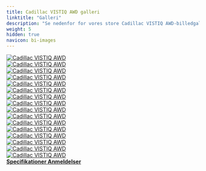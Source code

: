 ```yaml
---
title: Cadillac VISTIQ AWD galleri
linktitle: "Galleri"
description: "Se nedenfor for vores store Cadillac VISTIQ AWD-billedgalleri. Klik på billederne for versioner i høj opløsning."
weight: 5
hidden: true
navicon: bi-images
---
```

<!-- markdownlint-disable MD033 -->
<div class="row" id ="my-gallery">
	<div class="pswp-grid-item col-6 col-md-4">
		<a href="https://media.evkx.net/multimedia/models/cadillac/vistiq/vistiq_awd/charging_1.jpg"
data-pswp-src="https://media.evkx.net/multimedia/models/cadillac/vistiq/vistiq_awd/charging_1.jpg"
data-pswp-width="3000"
data-pswp-height="1928" 
target="_blank">
			<img src="https://media.evkx.net/multimedia/models/cadillac/vistiq/vistiq_awd/charging_1_xst.jpg" alt="Cadillac VISTIQ AWD" class="img-fluid " />
		</a>
	</div>
	<div class="pswp-grid-item col-6 col-md-4">
		<a href="https://media.evkx.net/multimedia/models/cadillac/vistiq/vistiq_awd/details_1.jpg"
data-pswp-src="https://media.evkx.net/multimedia/models/cadillac/vistiq/vistiq_awd/details_1.jpg"
data-pswp-width="3000"
data-pswp-height="2001" 
target="_blank">
			<img src="https://media.evkx.net/multimedia/models/cadillac/vistiq/vistiq_awd/details_1_xst.jpg" alt="Cadillac VISTIQ AWD" class="img-fluid " />
		</a>
	</div>
	<div class="pswp-grid-item col-6 col-md-4">
		<a href="https://media.evkx.net/multimedia/models/cadillac/vistiq/vistiq_awd/details_2.jpg"
data-pswp-src="https://media.evkx.net/multimedia/models/cadillac/vistiq/vistiq_awd/details_2.jpg"
data-pswp-width="3000"
data-pswp-height="1688" 
target="_blank">
			<img src="https://media.evkx.net/multimedia/models/cadillac/vistiq/vistiq_awd/details_2_xst.jpg" alt="Cadillac VISTIQ AWD" class="img-fluid " />
		</a>
	</div>
	<div class="pswp-grid-item col-6 col-md-4">
		<a href="https://media.evkx.net/multimedia/models/cadillac/vistiq/vistiq_awd/exterior_1.jpg"
data-pswp-src="https://media.evkx.net/multimedia/models/cadillac/vistiq/vistiq_awd/exterior_1.jpg"
data-pswp-width="3000"
data-pswp-height="2001" 
target="_blank">
			<img src="https://media.evkx.net/multimedia/models/cadillac/vistiq/vistiq_awd/exterior_1_xst.jpg" alt="Cadillac VISTIQ AWD" class="img-fluid " />
		</a>
	</div>
	<div class="pswp-grid-item col-6 col-md-4">
		<a href="https://media.evkx.net/multimedia/models/cadillac/vistiq/vistiq_awd/exterior_2.jpg"
data-pswp-src="https://media.evkx.net/multimedia/models/cadillac/vistiq/vistiq_awd/exterior_2.jpg"
data-pswp-width="3000"
data-pswp-height="2001" 
target="_blank">
			<img src="https://media.evkx.net/multimedia/models/cadillac/vistiq/vistiq_awd/exterior_2_xst.jpg" alt="Cadillac VISTIQ AWD" class="img-fluid " />
		</a>
	</div>
	<div class="pswp-grid-item col-6 col-md-4">
		<a href="https://media.evkx.net/multimedia/models/cadillac/vistiq/vistiq_awd/exterior_3.jpg"
data-pswp-src="https://media.evkx.net/multimedia/models/cadillac/vistiq/vistiq_awd/exterior_3.jpg"
data-pswp-width="3000"
data-pswp-height="2242" 
target="_blank">
			<img src="https://media.evkx.net/multimedia/models/cadillac/vistiq/vistiq_awd/exterior_3_xst.jpg" alt="Cadillac VISTIQ AWD" class="img-fluid " />
		</a>
	</div>
	<div class="pswp-grid-item col-6 col-md-4">
		<a href="https://media.evkx.net/multimedia/models/cadillac/vistiq/vistiq_awd/exterior_4.jpg"
data-pswp-src="https://media.evkx.net/multimedia/models/cadillac/vistiq/vistiq_awd/exterior_4.jpg"
data-pswp-width="3000"
data-pswp-height="2001" 
target="_blank">
			<img src="https://media.evkx.net/multimedia/models/cadillac/vistiq/vistiq_awd/exterior_4_xst.jpg" alt="Cadillac VISTIQ AWD" class="img-fluid " />
		</a>
	</div>
	<div class="pswp-grid-item col-6 col-md-4">
		<a href="https://media.evkx.net/multimedia/models/cadillac/vistiq/vistiq_awd/exterior_5.jpg"
data-pswp-src="https://media.evkx.net/multimedia/models/cadillac/vistiq/vistiq_awd/exterior_5.jpg"
data-pswp-width="3000"
data-pswp-height="1716" 
target="_blank">
			<img src="https://media.evkx.net/multimedia/models/cadillac/vistiq/vistiq_awd/exterior_5_xst.jpg" alt="Cadillac VISTIQ AWD" class="img-fluid " />
		</a>
	</div>
	<div class="pswp-grid-item col-6 col-md-4">
		<a href="https://media.evkx.net/multimedia/models/cadillac/vistiq/vistiq_awd/frontseats_1.jpg"
data-pswp-src="https://media.evkx.net/multimedia/models/cadillac/vistiq/vistiq_awd/frontseats_1.jpg"
data-pswp-width="3000"
data-pswp-height="1687" 
target="_blank">
			<img src="https://media.evkx.net/multimedia/models/cadillac/vistiq/vistiq_awd/frontseats_1_xst.jpg" alt="Cadillac VISTIQ AWD" class="img-fluid " />
		</a>
	</div>
	<div class="pswp-grid-item col-6 col-md-4">
		<a href="https://media.evkx.net/multimedia/models/cadillac/vistiq/vistiq_awd/headlights_1.jpg"
data-pswp-src="https://media.evkx.net/multimedia/models/cadillac/vistiq/vistiq_awd/headlights_1.jpg"
data-pswp-width="3000"
data-pswp-height="2001" 
target="_blank">
			<img src="https://media.evkx.net/multimedia/models/cadillac/vistiq/vistiq_awd/headlights_1_xst.jpg" alt="Cadillac VISTIQ AWD" class="img-fluid " />
		</a>
	</div>
	<div class="pswp-grid-item col-6 col-md-4">
		<a href="https://media.evkx.net/multimedia/models/cadillac/vistiq/vistiq_awd/interior_1.jpg"
data-pswp-src="https://media.evkx.net/multimedia/models/cadillac/vistiq/vistiq_awd/interior_1.jpg"
data-pswp-width="3000"
data-pswp-height="1688" 
target="_blank">
			<img src="https://media.evkx.net/multimedia/models/cadillac/vistiq/vistiq_awd/interior_1_xst.jpg" alt="Cadillac VISTIQ AWD" class="img-fluid " />
		</a>
	</div>
	<div class="pswp-grid-item col-6 col-md-4">
		<a href="https://media.evkx.net/multimedia/models/cadillac/vistiq/vistiq_awd/main_1.jpg"
data-pswp-src="https://media.evkx.net/multimedia/models/cadillac/vistiq/vistiq_awd/main_1.jpg"
data-pswp-width="3000"
data-pswp-height="2001" 
target="_blank">
			<img src="https://media.evkx.net/multimedia/models/cadillac/vistiq/vistiq_awd/main_1_xst.jpg" alt="Cadillac VISTIQ AWD" class="img-fluid " />
		</a>
	</div>
	<div class="pswp-grid-item col-6 col-md-4">
		<a href="https://media.evkx.net/multimedia/models/cadillac/vistiq/vistiq_awd/roof_1.jpg"
data-pswp-src="https://media.evkx.net/multimedia/models/cadillac/vistiq/vistiq_awd/roof_1.jpg"
data-pswp-width="3000"
data-pswp-height="2001" 
target="_blank">
			<img src="https://media.evkx.net/multimedia/models/cadillac/vistiq/vistiq_awd/roof_1_xst.jpg" alt="Cadillac VISTIQ AWD" class="img-fluid " />
		</a>
	</div>
	<div class="pswp-grid-item col-6 col-md-4">
		<a href="https://media.evkx.net/multimedia/models/cadillac/vistiq/vistiq_awd/screens_1.jpg"
data-pswp-src="https://media.evkx.net/multimedia/models/cadillac/vistiq/vistiq_awd/screens_1.jpg"
data-pswp-width="3000"
data-pswp-height="1687" 
target="_blank">
			<img src="https://media.evkx.net/multimedia/models/cadillac/vistiq/vistiq_awd/screens_1_xst.jpg" alt="Cadillac VISTIQ AWD" class="img-fluid " />
		</a>
	</div>
	<div class="pswp-grid-item col-6 col-md-4">
		<a href="https://media.evkx.net/multimedia/models/cadillac/vistiq/vistiq_awd/screens_2.jpg"
data-pswp-src="https://media.evkx.net/multimedia/models/cadillac/vistiq/vistiq_awd/screens_2.jpg"
data-pswp-width="3000"
data-pswp-height="2001" 
target="_blank">
			<img src="https://media.evkx.net/multimedia/models/cadillac/vistiq/vistiq_awd/screens_2_xst.jpg" alt="Cadillac VISTIQ AWD" class="img-fluid " />
		</a>
	</div>
	<div class="pswp-grid-item col-6 col-md-4">
		<a href="https://media.evkx.net/multimedia/models/cadillac/vistiq/vistiq_awd/wheels_1.jpg"
data-pswp-src="https://media.evkx.net/multimedia/models/cadillac/vistiq/vistiq_awd/wheels_1.jpg"
data-pswp-width="3000"
data-pswp-height="2001" 
target="_blank">
			<img src="https://media.evkx.net/multimedia/models/cadillac/vistiq/vistiq_awd/wheels_1_xst.jpg" alt="Cadillac VISTIQ AWD" class="img-fluid " />
		</a>
	</div>
</div>
<script type="module">
  import PhotoSwipeLightbox from '/js/photoswipe-lightbox.esm.js';
    const lightbox = new PhotoSwipeLightbox({
       gallery: '#my-gallery',
        children: 'a',
        pswpModule: () => import('/js/photoswipe.esm.js')
    });
lightbox.init();
</script>
<div class="mt-3 mb-3">
<a href="../specifications/" class="text-decoration-none text-black">
<strong><i class="bi-arrow-left"></i> Specifikationer </strong>
</a>
<a href="../reviews/" class="text-decoration-none text-black float-end">
<strong>Anmeldelser <i class="bi-arrow-right"></i></strong>
</a>
</div>
